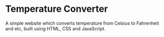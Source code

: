 # Temperature Converter
A simple website which converts temperature from Celsius to Fahrenheit and etc, built using HTML, CSS and JavaScript.
